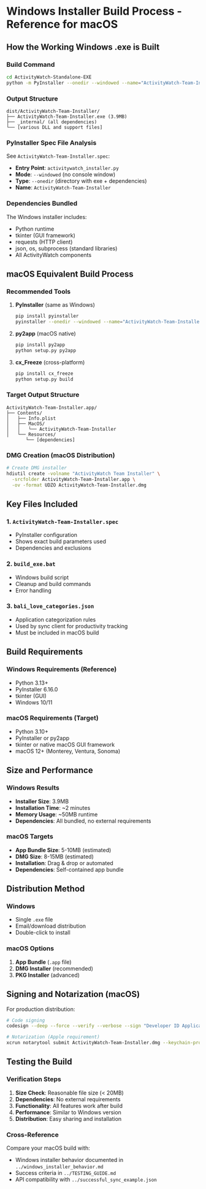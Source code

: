 # Windows Installer Build Process - Reference for macOS

## How the Working Windows .exe is Built

### Build Command
```bash
cd ActivityWatch-Standalone-EXE
python -m PyInstaller --onedir --windowed --name="ActivityWatch-Team-Installer" activitywatch_installer.py
```

### Output Structure
```
dist/ActivityWatch-Team-Installer/
├── ActivityWatch-Team-Installer.exe (3.9MB)
├── _internal/ (all dependencies)
└── [various DLL and support files]
```

### PyInstaller Spec File Analysis
See `ActivityWatch-Team-Installer.spec`:
- **Entry Point**: `activitywatch_installer.py`
- **Mode**: `--windowed` (no console window)
- **Type**: `--onedir` (directory with exe + dependencies)
- **Name**: `ActivityWatch-Team-Installer`

### Dependencies Bundled
The Windows installer includes:
- Python runtime
- tkinter (GUI framework)
- requests (HTTP client)
- json, os, subprocess (standard libraries)
- All ActivityWatch components

## macOS Equivalent Build Process

### Recommended Tools
1. **PyInstaller** (same as Windows)
   ```bash
   pip install pyinstaller
   pyinstaller --onedir --windowed --name="ActivityWatch-Team-Installer" activitywatch_installer_mac.py
   ```

2. **py2app** (macOS native)
   ```bash
   pip install py2app
   python setup.py py2app
   ```

3. **cx_Freeze** (cross-platform)
   ```bash
   pip install cx_freeze
   python setup.py build
   ```

### Target Output Structure
```
ActivityWatch-Team-Installer.app/
├── Contents/
│   ├── Info.plist
│   ├── MacOS/
│   │   └── ActivityWatch-Team-Installer
│   └── Resources/
       └── [dependencies]
```

### DMG Creation (macOS Distribution)
```bash
# Create DMG installer
hdiutil create -volname "ActivityWatch Team Installer" \
  -srcfolder ActivityWatch-Team-Installer.app \
  -ov -format UDZO ActivityWatch-Team-Installer.dmg
```

## Key Files Included

### 1. `ActivityWatch-Team-Installer.spec`
- PyInstaller configuration
- Shows exact build parameters used
- Dependencies and exclusions

### 2. `build_exe.bat`
- Windows build script
- Cleanup and build commands
- Error handling

### 3. `bali_love_categories.json`
- Application categorization rules
- Used by sync client for productivity tracking
- Must be included in macOS build

## Build Requirements

### Windows Requirements (Reference)
- Python 3.13+
- PyInstaller 6.16.0
- tkinter (GUI)
- Windows 10/11

### macOS Requirements (Target)
- Python 3.10+
- PyInstaller or py2app
- tkinter or native macOS GUI framework
- macOS 12+ (Monterey, Ventura, Sonoma)

## Size and Performance

### Windows Results
- **Installer Size**: 3.9MB
- **Installation Time**: ~2 minutes
- **Memory Usage**: ~50MB runtime
- **Dependencies**: All bundled, no external requirements

### macOS Targets
- **App Bundle Size**: 5-10MB (estimated)
- **DMG Size**: 8-15MB (estimated)
- **Installation**: Drag & drop or automated
- **Dependencies**: Self-contained app bundle

## Distribution Method

### Windows
- Single `.exe` file
- Email/download distribution
- Double-click to install

### macOS Options
1. **App Bundle** (`.app` file)
2. **DMG Installer** (recommended)
3. **PKG Installer** (advanced)

## Signing and Notarization (macOS)

For production distribution:
```bash
# Code signing
codesign --deep --force --verify --verbose --sign "Developer ID Application: Your Name" ActivityWatch-Team-Installer.app

# Notarization (Apple requirement)
xcrun notarytool submit ActivityWatch-Team-Installer.dmg --keychain-profile "notarytool-profile" --wait
```

## Testing the Build

### Verification Steps
1. **Size Check**: Reasonable file size (< 20MB)
2. **Dependencies**: No external requirements
3. **Functionality**: All features work after build
4. **Performance**: Similar to Windows version
5. **Distribution**: Easy sharing and installation

### Cross-Reference
Compare your macOS build with:
- Windows installer behavior documented in `../windows_installer_behavior.md`
- Success criteria in `../TESTING_GUIDE.md`
- API compatibility with `../successful_sync_example.json`